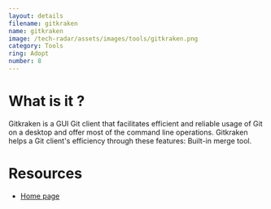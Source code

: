 ```yaml
---
layout: details
filename: gitkraken
name: gitkraken
image: /tech-radar/assets/images/tools/gitkraken.png 
category: Tools
ring: Adopt
number: 8
---
```


# What is it ?
Gitkraken is a GUI Git client that facilitates efficient and reliable usage of Git on a desktop and offer most of the command line operations. Gitkraken helps a Git client's efficiency through these features: Built-in merge tool.



# Resources
- [Home page](https://www.gitkraken.com/)

